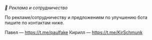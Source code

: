 *📣 Реклама и сотрудничество*

По рекламе/сотрудничеству и предложениям по улучшению бота пишите по контактам ниже.

Павел — https://t.me/paulfake
Кирилл — https://t.me/KirSchmunk
